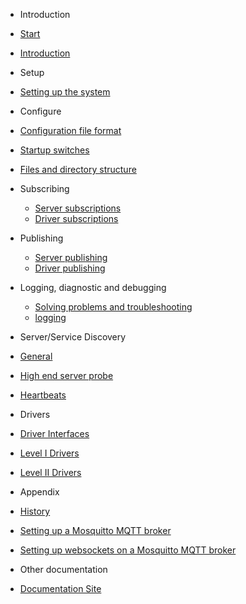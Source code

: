 * Introduction
 * [Start](start.md)
 * [Introduction](introduction.md)

* Setup
* [Setting up the system](setting_up_the_system.md)

* Configure
 * [Configuration file format](configuring_the_vscp_daemon.md)
 * [Startup switches](startup_switches.md)
 * [Files and directory structure](files_and_directory_structure.md)

* Subscribing
  * [Server subscriptions](subscribing_server.md)
  * [Driver subscriptions](subscribing_driver.md)

* Publishing
  * [Server publishing](publishing_server.md)
  * [Driver publishing](publishing_driver.md)

* Logging, diagnostic and debugging
  * [Solving problems and troubleshooting](solving_problems.md)
  * [logging](logging.md)

* Server/Service Discovery
 * [General](server_disovery.md)
 * [High end server probe](server_disovery_probe.md)
 * [Heartbeats](server_disovery_heartbeats.md)	

* Drivers
 *  [Driver Interfaces](driver_interfaces.md)
  * [Level I Drivers](level_i_drivers.md)
  * [Level II Drivers](level_ii_drivers.md)

* Appendix
 * [History](./history.md)
 * [Setting up a Mosquitto MQTT broker](./mosquitto_set_up_broker.md)
 * [Setting up websockets on a Mosquitto MQTT broker](./mosquitto_set_up_websockets.md)

* Other documentation
 *  [Documentation Site](https://docs.vscp.org)
